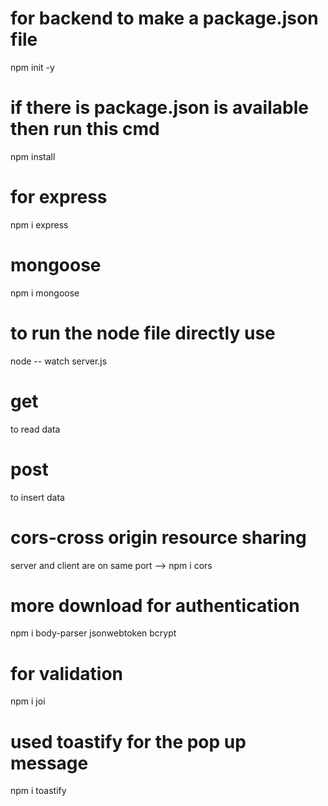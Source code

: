 # for backend to make a package.json file
 npm init -y

 # if there is package.json is available then run this cmd
 npm install

 # for express
 npm i express

 # mongoose 
  npm i mongoose
 
 # to run the node file directly use
 node -- watch server.js


 # get
 to read data

 # post 
 to insert data 
 
 # cors-cross origin resource sharing
 server and client are on same port 
 --> npm i cors

 # more download for authentication
 npm i body-parser jsonwebtoken bcrypt

 # for validation
 npm i joi

 # used toastify for the pop up message
 npm i toastify 